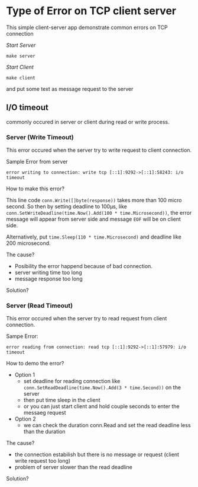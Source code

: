 # Type of Error on TCP client server

This simple client-server app demonstrate common errors on TCP connection

_Start Server_

```
make server
```

_Start Client_

```
make client
```
and put some text as message request to the server

## I/O timeout

commonly occured in server or client during read or write process. 

### Server (Write Timeout)

This error occured when the server try to write request to client connection.

Sample Error from server

```
error writing to connection: write tcp [::1]:9292->[::1]:58243: i/o timeout
```

How to make this error? 

This line code `conn.Write([]byte(response))` takes more than 100 micro second.
So then by setting deadline to 100μs, like `conn.SetWriteDeadline(time.Now().Add(100 * time.Microsecond))`,
the error message will appear from server side and message `EOF` will be on client side.

Alternatively, put `time.Sleep(110 * time.Microsecond)` and deadline like 200 microsecond.

The cause?
- Posibility the error happend because of bad connection.
- server writing time too long
- message response too long

Solution?



### Server (Read Timeout)

This error occured when the server try to read request from client connection.

Sampe Error:

```
error reading from connection: read tcp [::1]:9292->[::1]:57979: i/o timeout
```

How to demo the error?
- Option 1
    - set deadline for reading connection like `conn.SetReadDeadline(time.Now().Add(3 * time.Second))` on the server
    - then put time sleep in the client
    - or you can just start client and hold couple seconds to enter the messaeg request
- Option 2
    - we can check the duration conn.Read and set the read deadline less than the duration


The cause?
- the connection estabilish but there is no message or request (client write request too long)
- problem of server slower than the read deadline

Solution?
